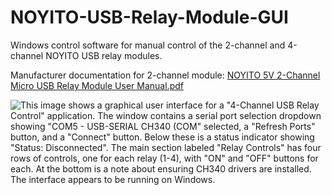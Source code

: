 # NOYITO-USB-Relay-Module-GUI
Windows control software for manual control of the 2-channel and 4-channel NOYITO USB relay modules.

Manufacturer documentation for 2-channel module: [NOYITO  5V 2-Channel Micro USB Relay Module User Manual.pdf](https://github.com/corndog2000/NOYITO-USB-Relay-Module-GUI/blob/main/NOYITO%20%205V%202-Channel%20Micro%20USB%20Relay%20Module%20User%20Manual.pdf)

![This image shows a graphical user interface for a "4-Channel USB Relay Control" application. The window contains a serial port selection dropdown showing "COM5 - USB-SERIAL CH340 (COM" selected, a "Refresh Ports" button, and a "Connect" button. Below these is a status indicator showing "Status: Disconnected". The main section labeled "Relay Controls" has four rows of controls, one for each relay (1-4), with "ON" and "OFF" buttons for each. At the bottom is a note about ensuring CH340 drivers are installed. The interface appears to be running on Windows.](https://github.com/corndog2000/NOYITO-USB-Relay-Module-GUI/blob/main/interface.png)
